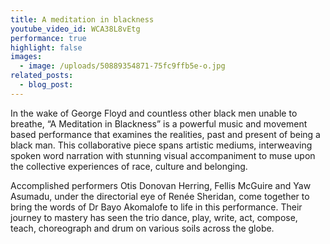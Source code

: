 ```yaml
---
title: A meditation in blackness
youtube_video_id: WCA38L8vEtg
performance: true
highlight: false
images:
  - image: /uploads/50889354871-75fc9ffb5e-o.jpg
related_posts:
  - blog_post:
---
```

In the wake of George Floyd and countless other black men unable to breathe, “A Meditation in Blackness” is a powerful music and movement based performance that examines the realities, past and present of being a black man. This collaborative piece spans artistic mediums, interweaving spoken word narration with stunning visual accompaniment to muse upon the collective experiences of race, culture and belonging.

Accomplished performers Otis Donovan Herring, Fellis McGuire and Yaw Asumadu, under the directorial eye of Renée Sheridan, come together to bring the words of Dr Bayo Akomalofe to life in this performance. Their journey to mastery has seen the trio dance, play, write, act, compose, teach, choreograph and drum on various soils across the globe.
